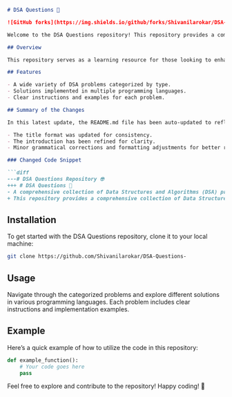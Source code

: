 ```markdown
# DSA Questions 🤖

![GitHub forks](https://img.shields.io/github/forks/Shivanilarokar/DSA-Questions-?style=social) ![GitHub stars](https://img.shields.io/github/stars/Shivanilarokar/DSA-Questions-?style=social)

Welcome to the DSA Questions repository! This repository provides a comprehensive collection of Data Structures and Algorithms (DSA) problems, categorized for easy navigation.

## Overview

This repository serves as a learning resource for those looking to enhance their understanding of algorithms, with clear implementations in multiple programming languages.

## Features

- A wide variety of DSA problems categorized by type.
- Solutions implemented in multiple programming languages.
- Clear instructions and examples for each problem.

## Summary of the Changes

In this latest update, the README.md file has been auto-updated to reflect the following changes:

- The title format was updated for consistency.
- The introduction has been refined for clarity.
- Minor grammatical corrections and formatting adjustments for better readability.

### Changed Code Snippet

```diff
---# DSA Questions Repository 🤓
+++ # DSA Questions 🤖
- A comprehensive collection of Data Structures and Algorithms (DSA) problems, categorized by type...
+ This repository provides a comprehensive collection of Data Structures and Algorithms (DSA) problems...
```

## Installation

To get started with the DSA Questions repository, clone it to your local machine:

```bash
git clone https://github.com/Shivanilarokar/DSA-Questions-
```

## Usage

Navigate through the categorized problems and explore different solutions in various programming languages. Each problem includes clear instructions and implementation examples.

## Example

Here’s a quick example of how to utilize the code in this repository:

```python
def example_function():
    # Your code goes here
    pass
```

Feel free to explore and contribute to the repository! Happy coding! 🎉
```